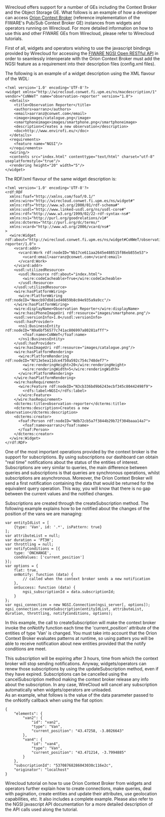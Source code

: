Wirecloud offers support for a number of GEs including the Context
Broker and the Object Storage GE. What follows is an example of how a
developer can access [Orion Context
Broker](https://github.com/telefonicaid/fiware-orion) (reference
implementation of the FIWARE's Pub/Sub Context Broker GE) instances from
widgets and operators running on Wirecloud. For more detailed
information on how to use this and other FIWARE GEs from Wirecloud,
please refer to Wirecloud tutorials.

First of all, widgets and operators wishing to use the javascript
bindings provided by Wirecloud for accessing the [FIWARE NGSI Open
RESTful
API](https://forge.fiware.org/plugins/mediawiki/wiki/fiware/index.php/FI-WARE_NGSI_Open_RESTful_API_Specification_(PRELIMINARY))
in order to seamlessly interoperate with the Orion Context Broker must
add the NGSI feature as a requirement into their description files
(config.xml files).

The following is an example of a widget description using the XML
flavour of the WDL:

    <?xml version='1.0' encoding='UTF-8'?>
    <widget xmlns="http://wirecloud.conwet.fi.upm.es/ns/macdescription/1" vendor="CoNWeT" name="observation-reporter" version="1.0">
      <details>
        <title>Observation Reporter</title>
        <authors>aarranz</authors>
        <email>aarranz@conwet.com</email>
        <image>images/catalogue.png</image>
        <smartphoneimage>images/smartphone.png</smartphoneimage>
        <description>Creates a new observation</description>
        <doc>http://www.envirofi.eu/</doc>
      </details>
      <requirements>
        <feature name="NGSI"/>
      </requirements>
      <wiring/>
      <contents src="index.html" contenttype="text/html" charset="utf-8" useplatformstyle="true"/>
      <rendering height="20" width="5"/>
    </widget>

The RDF/xml flavour of the same widget description is:

    <?xml version='1.0' encoding='UTF-8'?>
    <rdf:RDF
      xmlns:foaf="http://xmlns.com/foaf/0.1/"
      xmlns:wire="http://wirecloud.conwet.fi.upm.es/ns/widget#"
      xmlns:rdfs="http://www.w3.org/2000/01/rdf-schema#"
      xmlns:usdl="http://www.linked-usdl.org/ns/usdl-core#"
      xmlns:rdf="http://www.w3.org/1999/02/22-rdf-syntax-ns#"
      xmlns:ns1="http://purl.org/goodrelations/v1#"
      xmlns:dcterms="http://purl.org/dc/terms/"
      xmlns:vcard="http://www.w3.org/2006/vcard/ns#"
    >
      <wire:Widget rdf:about="http://wirecloud.conwet.fi.upm.es/ns/widget#CoNWeT/observation-reporter/1.0">
        <vcard:addr>
          <vcard:Work rdf:nodeID="Nb17ce611aa2645e488515f86eb855e53">
            <vcard:email>aarranz@conwet.com</vcard:email>
          </vcard:Work>
        </vcard:addr>
        <usdl:utilizedResource>
          <usdl:Resource rdf:about="index.html">
            <wire:codeCacheable>True</wire:codeCacheable>
          </usdl:Resource>
        </usdl:utilizedResource>
        <wire:hasPlatformWiring>
          <wire:PlatformWiring rdf:nodeID="Neecb97db81ed40859b8c04e935a9a9cc"/>
        </wire:hasPlatformWiring>
        <wire:displayName>Observation Reporter</wire:displayName>
        <wire:hasiPhoneImageUri rdf:resource="images/smartphone.png"/>
        <usdl:versionInfo>1.0</usdl:versionInfo>
        <usdl:hasProvider>
          <ns1:BusinessEntity rdf:nodeID="N9a6bf56577c741ac806997a80281afff">
            <foaf:name>CoNWeT</foaf:name>
          </ns1:BusinessEntity>
        </usdl:hasProvider>
        <wire:hasImageUri rdf:resource="images/catalogue.png"/>
        <wire:hasPlatformRendering>
          <wire:PlatformRendering rdf:nodeID="N713e5ea11dce4750a592c754c748def7">
            <wire:renderingHeight>20</wire:renderingHeight>
            <wire:renderingWidth>5</wire:renderingWidth>
          </wire:PlatformRendering>
        </wire:hasPlatformRendering>
        <wire:hasRequirement>
          <wire:Feature rdf:nodeID="N3cb336bd9b6243ecbf345c80442498f9">
            <rdfs:label>NGSI</rdfs:label>
          </wire:Feature>
        </wire:hasRequirement>
        <dcterms:title>observation-reporter</dcterms:title>
        <dcterms:description>Creates a new observation</dcterms:description>
        <dcterms:creator>
          <foaf:Person rdf:nodeID="Ndb72cb5a7f3844b29b72f304baaa14a7">
            <foaf:name>aarranz</foaf:name>
          </foaf:Person>
        </dcterms:creator>
      </wire:Widget>
    </rdf:RDF>

One of the most important operations provided by the context broker is
the support for subscriptions. By using subscriptions our dashboard can
obtain "real time" notifications about the status of the entities of
interest. Subscriptions are very similar to queries, the main difference
between queries and subscriptions is that queries are synchronous
operations, whilst subscriptions are asynchronous. Moreover, the Orion
Context Broker will send a first notification containing the data that
would be returned for the equivalent query operation. This way, you will
know that there is no gap between the current values and the notified
changes.

Subscriptions are created through the createSubscription method. The
following example explains how to be notified about the changes of the
position of the vans we are managing:

    var entityIdList = [
        {type: 'Van', id: '.*', isPattern: true}
    ];
    var attributeList = null;
    var duration = 'PT3H';
    var throttling = null;
    var notifyConditions = [{
        type: 'ONCHANGE',
        condValues: ['current_position']
    }];
    var options = {
        flat: true,
        onNotify: function (data) {
            // called when the context broker sends a new notification
        },
        onSuccess: function (data) {
            ngsi_subscriptionId = data.subscriptionId;
        }
    };
    var ngsi_connection = new NGSI.Connection(ngsi_server[, options]);
    ngsi_connection.createSubscription(entityIdList, attributeList, duration, throttling, notifyConditions, options);

In this example, the call to createSubscription will make the context
broker invoke the onNotify function each time the 'current\_position'
attribute of the entities of type 'Van' is changed. You must take into
account that the Orion Context Broker evaluates patterns at runtime, so
using patters you will be able to receive notification about new
entities provided that the notify conditions are meet.

This subscription will be expiring after 3 hours, time from which the
context broker will stop sending notifications. Anyway,
widgets/operators can renew those subscriptions by using the
updateSubscription method, even if they have expired. Subscriptions can
be cancelled using the cancelSubscription method making the context
broker release any info about the subscription. In any case, WireCloud
will cancel any subscription automatically when widgets/operators are
unloaded.  
 As an example, what follows is the value of the data parameter passed
to the onNotify callback when using the flat option:

    {
        "elements": {
            "van2": {
                "id": "van2",
                "type": "Van",
                "current_position": "43.47258, -3.8026643"
            },
            "van4": {
                "id": "van4",
                "type": "Van",
                "current_position": "43.471214, -3.7994885"
            }
        },
        "subscriptionId": "53708768286043030c116e2c",
        "originator": "localhost"
    }

Wirecloud tutorial on how to use Orion Context Broker from widgets and
operators further explain how to create connections, make queries, deal
with pagination, create entities and update their attributes, use
geolocation capabilities, etc. It also includes a complete example.
Please also refer to the NGSI javascript API documentation for a more
detailed description of the API calls used along the tutorial.

